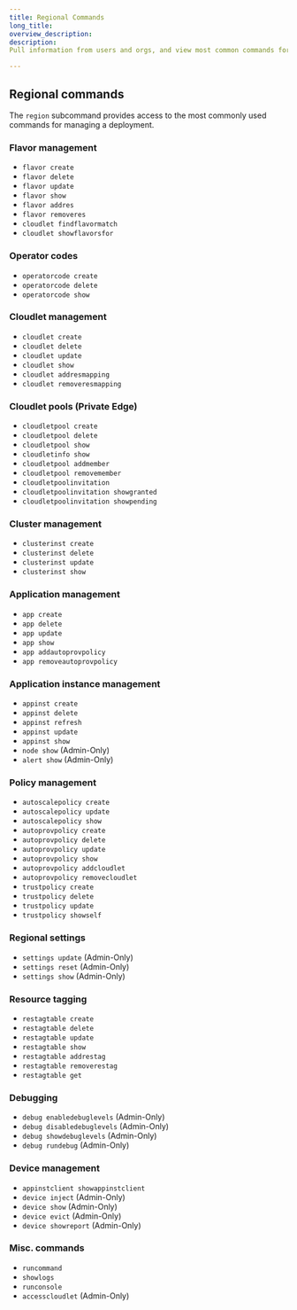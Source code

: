 ```yaml
---
title: Regional Commands
long_title:
overview_description:
description:
Pull information from users and orgs, and view most common commands for deployment

---
```


## Regional commands

The `region` subcommand provides access to the most commonly used commands for managing a deployment.

### Flavor management

- `flavor create`
- `flavor delete`
- `flavor update`
- `flavor show`
- `flavor addres`
- `flavor removeres`
- `cloudlet findflavormatch`
- `cloudlet showflavorsfor`

### Operator codes

- `operatorcode create`
- `operatorcode delete`
- `operatorcode show`

### Cloudlet management

- `cloudlet create`
- `cloudlet delete`
- `cloudlet update`
- `cloudlet show`
- `cloudlet addresmapping`
- `cloudlet removeresmapping`

### Cloudlet pools (Private Edge)

- `cloudletpool create`
- `cloudletpool delete`
- `cloudletpool show`
- `cloudletinfo show`
- `cloudletpool addmember`
- `cloudletpool removemember`
- `cloudletpoolinvitation`
- `cloudletpoolinvitation showgranted`
- `cloudletpoolinvitation showpending`

### Cluster management

- `clusterinst create`
- `clusterinst delete`
- `clusterinst update`
- `clusterinst show`

### Application management

- `app create`
- `app delete`
- `app update`
- `app show`
- `app addautoprovpolicy`
- `app removeautoprovpolicy`

### Application instance management

- `appinst create`
- `appinst delete`
- `appinst refresh`
- `appinst update`
- `appinst show`
- `node show` (Admin-Only)
- `alert show` (Admin-Only)

### Policy management

- `autoscalepolicy create`
- `autoscalepolicy update`
- `autoscalepolicy show`
- `autoprovpolicy create`
- `autoprovpolicy delete`
- `autoprovpolicy update`
- `autoprovpolicy show`
- `autoprovpolicy addcloudlet`
- `autoprovpolicy removecloudlet`
- `trustpolicy create`
- `trustpolicy delete`
- `trustpolicy update`
- `trustpolicy showself`

### Regional settings

- `settings update` (Admin-Only)
- `settings reset` (Admin-Only)
- `settings show` (Admin-Only)

### Resource tagging

- `restagtable create`
- `restagtable delete`
- `restagtable update`
- `restagtable show`
- `restagtable addrestag`
- `restagtable removerestag`
- `restagtable get`

### Debugging

- `debug enabledebuglevels` (Admin-Only)
- `debug disabledebuglevels` (Admin-Only)
- `debug showdebuglevels` (Admin-Only)
- `debug rundebug` (Admin-Only)

### Device management

- `appinstclient showappinstclient`
- `device inject` (Admin-Only)
- `device show` (Admin-Only)
- `device evict` (Admin-Only)
- `device showreport` (Admin-Only)

### Misc. commands

- `runcommand`
- `showlogs`
- `runconsole`
- `accesscloudlet` (Admin-Only)

